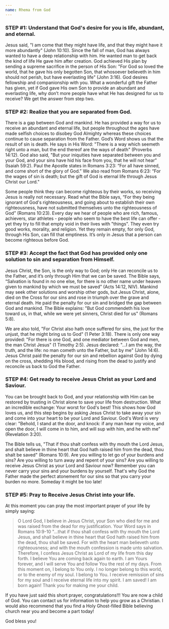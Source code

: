 ```yaml
---
name: Rhema from God
---
```


### STEP #1: Understand that God's desire for you is life, abundant, and eternal.

Jesus said, "I am come that they might have life, and that they might have it more abundantly" (John 10:10). Since the fall of man, God has always wanted to have a deep relationship with him. He wanted man to get back the kind of life He gave him after creation. God achieved His plan by sending a supreme sacrifice in the person of His Son: "For God so loved the world, that he gave his only begotten Son, that whosoever believeth in him should not perish, but have everlasting life" (John 3:16). God desires fellowship and companionship with you. What a wonderful gift the Father has given, yet if God gave His own Son to provide an abundant and everlasting life, why don’t more people have what He has designed for us to receive? We get the answer from step two.

### STEP #2: Realize that you are separated from God.

There is a gap between God and mankind. He has provided a way for us to receive an abundant and eternal life, but people throughout the ages have made selfish choices to disobey God Almighty whereas these choices continue to cause separation from the Father. God’s Word shows us that the result of sin is death. He says in His Word: "There is a way which seemeth right unto a man, but the end thereof are the ways of death" (Proverbs 14:12). God also said, "But your iniquities have separated between you and your God, and your sins have hid his face from you, that he will not hear" (Isaiah 59:2). Paul the Apostle states in Romans 3:23: “For all have sinned, and come short of the glory of God.” We also read from Romans 6:23: “For the wages of sin is death; but the gift of God is eternal life through Jesus Christ our Lord."

Some people think they can become righteous by their works, so receiving Jesus is really not necessary. Read what the Bible says, “For they being ignorant of God's righteousness, and going about to establish their own righteousness, have not submitted themselves unto the righteousness of God” (Romans 10:23). Every day we hear of people who are rich, famous, achievers, star athletes - people who seem to have the best life can offer - yet they try to fill that empty void in their lives with "things". They even try good works, morality, and religion. Yet they remain empty, for only God, through His Son, can fill that emptiness. It’s only in Jesus that a person can become righteous before God.

### STEP #3: Accept the fact that God has provided only one solution to sin and separation from Himself.

Jesus Christ, the Son, is the only way to God; only He can reconcile us to the Father, and it’s only through Him that we can be saved. The Bible says, “Salvation is found in no one else, for there is no other name under heaven given to mankind by which we must be saved” (Acts 14:12, NIV). Mankind may seek other solutions and worship other gods, but Jesus Christ, alone, died on the Cross for our sins and rose in triumph over the grave and eternal death. He paid the penalty for our sin and bridged the gap between God and mankind. The Bible explains: "But God commendeth his love toward us, in that, while we were yet sinners, Christ died for us" (Romans 5:8).

We are also told, "For Christ also hath once suffered for sins, the just for the unjust, that he might bring us to God" (1 Peter 3:18). There is only one way provided: "For there is one God, and one mediator between God and men, the man Christ Jesus" (1 Timothy 2:5). Jesus declared: "...I am the way, the truth, and the life: no man cometh unto the Father, but by me" (John 14:6). Jesus Christ paid the penalty for our sin and rebellion against God by dying on the cross, shedding His blood, and rising from the dead to justify and reconcile us back to God the Father.

### STEP #4: Get ready to receive Jesus Christ as your Lord and Saviour.

You can be brought back to God, and your relationship with Him can be restored by trusting in Christ alone to save your life from destruction. What an incredible exchange: Your worst for God's best!  This shows how God loves us, and this step begins by asking Jesus Christ to take away your sin and come into your heart to be your Lord and Saviour. God's Word is very clear: "Behold, I stand at the door, and knock: if any man hear my voice, and open the door, I will come in to him, and will sup with him, and he with me" (Revelation 3:20).

The Bible tells us, "That if thou shalt confess with thy mouth the Lord Jesus, and shalt believe in thine heart that God hath raised him from the dead, thou shalt be saved" (Romans 10:9). Are you willing to let go of your burdens and sins?  Are you willing to turn away and repent of your sins?  Are you willing to receive Jesus Christ as your Lord and Saviour now? Remember you can never carry your sins and your burdens by yourself. That's why God the Father made the perfect atonement for our sins so that you carry your burden no more. Someday it might be too late!

### STEP #5: Pray to Receive Jesus Christ into your life.

At this moment you can pray the most important prayer of your life by simply saying:

> O Lord God, I believe in Jesus Christ, your Son who died for me and was raised from the dead for my justification. Your
> Word says in Romans 10:9-10 "...that if thou shall confess with thy mouth the Lord Jesus, and shall believe in thine heart
> that God hath raised him from the dead, thou shall be saved. For with the heart man believeth unto righteousness; and with
> the mouth confession is made unto salvation. Therefore, I confess Jesus Christ as Lord of my life from this day forth. I
> believe You are coming back again to earth. I am Yours forever, and I will serve You and follow You the rest of my days.
> From this moment on, I belong to You only. I no longer belong to this world, or to the enemy of my soul. I belong to You. I
> receive remission of sins for my soul and I receive eternal life into my spirit. I am saved! I am born again! Thank you for
> making me your child.

If you have just said this short prayer, congratulations!!! You are now a child of God. You can contact us for information to help you grow as a Christian. I would also recommend that you find a Holy Ghost-filled Bible believing church near you and become a part today!

God bless you!
